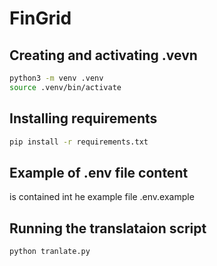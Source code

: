 # FinGrid

## Creating and activating .vevn

```bash
python3 -m venv .venv
source .venv/bin/activate
```

## Installing requirements

```bash
pip install -r requirements.txt
```

## Example of .env file content

is contained int he example file .env.example

## Running the translataion script

```bash
python tranlate.py
```
